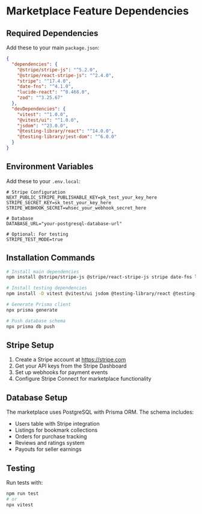 # Marketplace Feature Dependencies

## Required Dependencies

Add these to your main `package.json`:

```json
{
  "dependencies": {
    "@stripe/stripe-js": "^5.2.0",
    "@stripe/react-stripe-js": "^2.4.0",
    "stripe": "^17.4.0",
    "date-fns": "^4.1.0",
    "lucide-react": "^0.468.0",
    "zod": "^3.25.67"
  },
  "devDependencies": {
    "vitest": "^1.0.0",
    "@vitest/ui": "^1.0.0",
    "jsdom": "^23.0.0",
    "@testing-library/react": "^14.0.0",
    "@testing-library/jest-dom": "^6.0.0"
  }
}
```

## Environment Variables

Add these to your `.env.local`:

```env
# Stripe Configuration
NEXT_PUBLIC_STRIPE_PUBLISHABLE_KEY=pk_test_your_key_here
STRIPE_SECRET_KEY=sk_test_your_key_here
STRIPE_WEBHOOK_SECRET=whsec_your_webhook_secret_here

# Database
DATABASE_URL="your-postgresql-database-url"

# Optional: For testing
STRIPE_TEST_MODE=true
```

## Installation Commands

```bash
# Install main dependencies
npm install @stripe/stripe-js @stripe/react-stripe-js stripe date-fns lucide-react zod

# Install testing dependencies
npm install -D vitest @vitest/ui jsdom @testing-library/react @testing-library/jest-dom

# Generate Prisma client
npx prisma generate

# Push database schema
npx prisma db push
```

## Stripe Setup

1. Create a Stripe account at https://stripe.com
2. Get your API keys from the Stripe Dashboard
3. Set up webhooks for payment events
4. Configure Stripe Connect for marketplace functionality

## Database Setup

The marketplace uses PostgreSQL with Prisma ORM. The schema includes:
- Users table with Stripe integration
- Listings for bookmark collections
- Orders for purchase tracking
- Reviews and ratings system
- Payouts for seller earnings

## Testing

Run tests with:
```bash
npm run test
# or
npx vitest
``` 